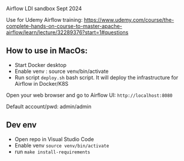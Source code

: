 Airflow LDI sandbox Sept 2024

Use for Udemy Airflow training: https://www.udemy.com/course/the-complete-hands-on-course-to-master-apache-airflow/learn/lecture/32289376?start=1#questions

## How to use in MacOs:
- Start Docker desktop 
- Enable venv : source venv/bin/activate
- Run script `deploy.sh` bash script. It will deploy the infrastructure for Airflow in Docker/K8S

Open your web browser and go to Airflow UI: `http://localhost:8080`

Default account/pwd: admin/admin

## Dev env
- Open repo in Visual Studio Code
- Enable venv `source venv/bin/activate`
- run `make install-requirements` 
